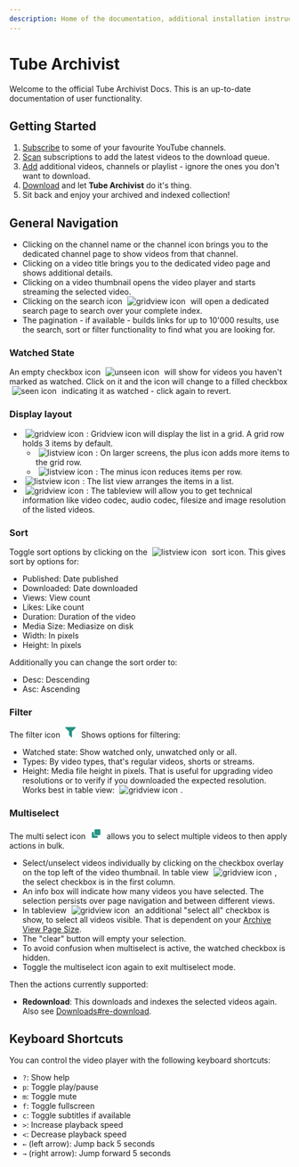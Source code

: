```yaml
---
description: Home of the documentation, additional installation instructions and user guide. Recommended reading for all interested in the project.
---
```


# Tube Archivist
Welcome to the official Tube Archivist Docs. This is an up-to-date documentation of user functionality.

## Getting Started

1. [Subscribe](channels.md#channels-overview) to some of your favourite YouTube channels.
2. [Scan](downloads.md#rescan-subscriptions) subscriptions to add the latest videos to the download queue.
3. [Add](downloads.md#add-to-download-queue) additional videos, channels or playlist - ignore the ones you don't want to download.
4. [Download](downloads.md#download-queue) and let **Tube Archivist** do it's thing.
5. Sit back and enjoy your archived and indexed collection!

## General Navigation
* Clicking on the channel name or the channel icon brings you to the dedicated channel page to show videos from that channel.
* Clicking on a video title brings you to the dedicated video page and shows additional details.
* Clicking on a video thumbnail opens the video player and starts streaming the selected video.
* Clicking on the search icon <img src="assets/icon-search.png?raw=true" alt="gridview icon" width="20px" style="margin:0 5px;"> will open a dedicated search page to search over your complete index.
* The pagination - if available - builds links for up to 10'000 results, use the search, sort or filter functionality to find what you are looking for.

### Watched State
An empty checkbox icon <img src="assets/icon-unseen.png?raw=true" alt="unseen icon" width="20px" style="margin:0 5px;"> will show for videos you haven't marked as watched. Click on it and the icon will change to a filled checkbox <img src="assets/icon-seen.png?raw=true" alt="seen icon" width="20px" style="margin:0 5px;"> indicating it as watched - click again to revert.

### Display layout
- <img src="assets/icon-gridview.png?raw=true" alt="gridview icon" width="20px" style="margin:0 5px;">: Gridview icon will display the list in a grid. A grid row holds 3 items by default.
    - <img src="assets/icon-add.png?raw=true" alt="listview icon" width="20px" style="margin:0 5px;">: On larger screens, the plus icon adds more items to the grid row.
    - <img src="assets/icon-substract.png?raw=true" alt="listview icon" width="20px" style="margin:0 5px;">: The minus icon reduces items per row.  
- <img src="assets/icon-listview.png?raw=true" alt="listview icon" width="20px" style="margin:0 5px;">: The list view arranges the items in a list.
- <img src="assets/icon-tableview.png?raw=true" alt="gridview icon" width="20px" style="margin:0 5px;">: The tableview will allow you to get technical information like video codec, audio codec, filesize and image resolution of the listed videos.

### Sort
Toggle sort options by clicking on the <img src="assets/icon-sort.png?raw=true" alt="listview icon" width="20px" style="margin:0 5px;"> sort icon. This gives sort by options for: 

- Published: Date published
- Downloaded: Date downloaded
- Views: View count
- Likes: Like count
- Duration: Duration of the video
- Media Size: Mediasize on disk
- Width: In pixels
- Height: In pixels

Additionally you can change the sort order to:

- Desc: Descending
- Asc: Ascending

### Filter
The filter icon <img src="assets/icon-filter.png?raw=true" alt="gridview icon" width="20px" style="margin:0 5px;"> Shows options for filtering:

- Watched state: Show watched only, unwatched only or all.
- Types: By video types, that's regular videos, shorts or streams.
- Height: Media file height in pixels. That is useful for upgrading video resolutions or to verify if you downloaded the expected resolution. Works best in table view: <img src="assets/icon-tableview.png?raw=true" alt="gridview icon" width="20px" style="margin:0 5px;">.

### Multiselect
The multi select icon <img src="assets/icon-multi-select.png?raw=true" alt="gridview icon" width="20px" style="margin:0 5px;"> allows you to select multiple videos to then apply actions in bulk.

- Select/unselect videos individually by clicking on the checkbox overlay on the top left of the video thumbnail. In table view <img src="assets/icon-tableview.png?raw=true" alt="gridview icon" width="20px" style="margin:0 5px;">, the select checkbox is in the first column.
- An info box will indicate how many videos you have selected. The selection persists over page navigation and between different views.
- In tableview <img src="assets/icon-tableview.png?raw=true" alt="gridview icon" width="20px" style="margin:0 5px;"> an additional "select all" checkbox is show, to select all videos visible. That is dependent on your [Archive View Page Size](settings/user.md#archive-view-page-size). 
- The "clear" button will empty your selection.
- To avoid confusion when multiselect is active, the watched checkbox is hidden.
- Toggle the multiselect icon again to exit multiselect mode.

Then the actions currently supported:

- **Redownload**: This downloads and indexes the selected videos again. Also see [Downloads#re-download](downloads.md#re-download).

## Keyboard Shortcuts
You can control the video player with the following keyboard shortcuts:

- `?`: Show help
- `p`: Toggle play/pause
- `m`: Toggle mute
- `f`: Toggle fullscreen
- `c`: Toggle subtitles if available
- `>`: Increase playback speed
- `<`: Decrease playback speed
- `←` (left arrow): Jump back 5 seconds
- `→` (right arrow): Jump forward 5 seconds

